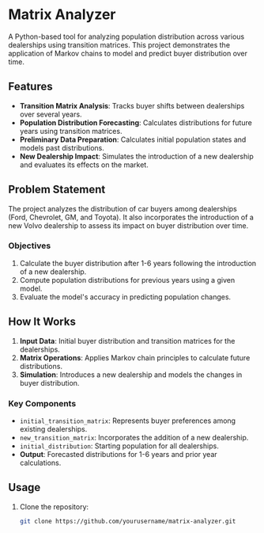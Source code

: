 # Matrix Analyzer

A Python-based tool for analyzing population distribution across various dealerships using transition matrices. This project demonstrates the application of Markov chains to model and predict buyer distribution over time.

## Features
- **Transition Matrix Analysis**: Tracks buyer shifts between dealerships over several years.
- **Population Distribution Forecasting**: Calculates distributions for future years using transition matrices.
- **Preliminary Data Preparation**: Calculates initial population states and models past distributions.
- **New Dealership Impact**: Simulates the introduction of a new dealership and evaluates its effects on the market.

## Problem Statement
The project analyzes the distribution of car buyers among dealerships (Ford, Chevrolet, GM, and Toyota). It also incorporates the introduction of a new Volvo dealership to assess its impact on buyer distribution over time.

### Objectives
1. Calculate the buyer distribution after 1-6 years following the introduction of a new dealership.
2. Compute population distributions for previous years using a given model.
3. Evaluate the model's accuracy in predicting population changes.

## How It Works
1. **Input Data**: Initial buyer distribution and transition matrices for the dealerships.
2. **Matrix Operations**: Applies Markov chain principles to calculate future distributions.
3. **Simulation**: Introduces a new dealership and models the changes in buyer distribution.

### Key Components
- `initial_transition_matrix`: Represents buyer preferences among existing dealerships.
- `new_transition_matrix`: Incorporates the addition of a new dealership.
- `initial_distribution`: Starting population for all dealerships.
- **Output**: Forecasted distributions for 1-6 years and prior year calculations.

## Usage
1. Clone the repository:
   ```bash
   git clone https://github.com/yourusername/matrix-analyzer.git
